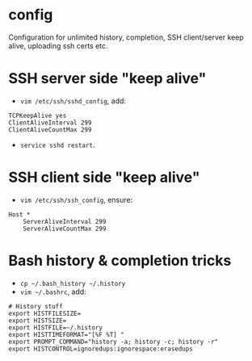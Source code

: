# config
Configuration for unlimited history, completion, SSH client/server keep alive, uploading ssh certs etc.

# SSH server side "keep alive"
- `vim /etc/ssh/sshd_config`, add:
```
TCPKeepAlive yes
ClientAliveInterval 299
ClientAliveCountMax 299
```
- `service sshd restart`.


# SSH client side "keep alive"
- `vim /etc/ssh/ssh_config`, ensure:
```
Host *
    ServerAliveInterval 299
    ServerAliveCountMax 299
```


# Bash history & completion tricks
- `cp ~/.bash_history ~/.history`
- `vim ~/.bashrc`, add:
```
# History stuff
export HISTFILESIZE=
export HISTSIZE=
export HISTFILE=~/.history
export HISTTIMEFORMAT="[%F %T] "
export PROMPT_COMMAND="history -a; history -c; history -r"
export HISTCONTROL=ignoredups:ignorespace:erasedups
```
